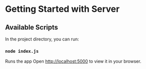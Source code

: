 # Getting Started with Server

## Available Scripts

In the project directory, you can run:

### `node index.js`

Runs the app
Open [http://localhost:5000](http://localhost:5000) to view it in your browser.